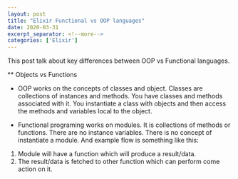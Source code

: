 ```yaml
---
layout: post
title: "Elixir Functional vs OOP languages"
date: 2020-03-31
excerpt_separator: <!--more-->
categories: ['Elixir']
---
```


This post talk about key differences between OOP vs Functional languages.

<!--more-->

** Objects vs Functions
- OOP works on the concepts of classes and object. Classes are collections of instances and methods. You have classes and methods associated with it. You instantiate a class with objects and then access the methods and variables local to the object.

- Functional programing works on modules. It is collections of methods or functions. There are no instance variables. There is no concept of instantiate a module. And example flow is something like this:

1. Module will have a function which will produce a result/data.
2. The result/data is fetched to other function which can perform come action on it.


